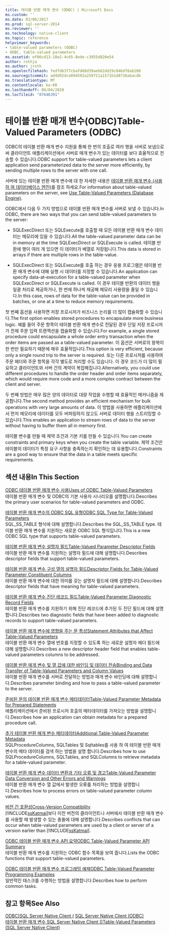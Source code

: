 ```yaml
---
title: 테이블 반환 매개 변수 (ODBC) | Microsoft Docs
ms.custom: ''
ms.date: 03/06/2017
ms.prod: sql-server-2014
ms.reviewer: ''
ms.technology: native-client
ms.topic: reference
helpviewer_keywords:
- table-valued parameters (ODBC)
- ODBC, table-valued parameters
ms.assetid: ef06cd13-18e2-4c65-8ede-c3955d820e54
author: rothja
ms.author: jroth
ms.openlocfilehash: fedfd63f7cbafd68d39aeb62dd29c046df8ab100
ms.sourcegitcommit: ad4d92dce894592a259721a1571b1d8736abacdb
ms.translationtype: MT
ms.contentlocale: ko-KR
ms.lasthandoff: 08/04/2020
ms.locfileid: "87646391"
---
```

# <a name="table-valued-parameters-odbc"></a><span data-ttu-id="05f43-102">테이블 반환 매개 변수(ODBC)</span><span class="sxs-lookup"><span data-stu-id="05f43-102">Table-Valued Parameters (ODBC)</span></span>
  <span data-ttu-id="05f43-103">ODBC의 테이블 반환 매개 변수 지원을 통해 한 번의 호출로 여러 행을 서버로 보냄으로써 클라이언트 애플리케이션에서 서버로 매개 변수가 있는 데이터를 보다 효율적으로 전송할 수 있습니다.</span><span class="sxs-lookup"><span data-stu-id="05f43-103">ODBC support for table-valued parameters lets a client application send parameterized data to the server more efficiently, by sending multiple rows to the server with one call.</span></span>  
  
 <span data-ttu-id="05f43-104">서버에 있는 테이블 반환 매개 변수에 대 한 자세한 내용은 [테이블 반환 매개 변수 &#40;사용 하 여 데이터베이스 엔진&#41;](../tables/use-table-valued-parameters-database-engine.md)를 참조 하세요.</span><span class="sxs-lookup"><span data-stu-id="05f43-104">For information about table-valued parameters on the server, see [Use Table-Valued Parameters &#40;Database Engine&#41;](../tables/use-table-valued-parameters-database-engine.md).</span></span>  
  
 <span data-ttu-id="05f43-105">ODBC에서 다음 두 가지 방법으로 테이블 반환 매개 변수를 서버로 보낼 수 있습니다.</span><span class="sxs-lookup"><span data-stu-id="05f43-105">In ODBC, there are two ways that you can send table-valued parameters to the server:</span></span>  
  
-   <span data-ttu-id="05f43-106">SQLExecDirect 또는 SQLExecute를 호출할 때 모든 테이블 반환 매개 변수 데이터는 메모리에 있을 수 있습니다.</span><span class="sxs-lookup"><span data-stu-id="05f43-106">All the table-valued parameter data can be in memory at the time SQLExecDirect or SQLExecute is called.</span></span> <span data-ttu-id="05f43-107">테이블 반환에 행이 여러 개 있으면 이 데이터가 배열로 저장됩니다.</span><span class="sxs-lookup"><span data-stu-id="05f43-107">This data is stored in arrays if there are multiple rows in the table-value.</span></span>  
  
-   <span data-ttu-id="05f43-108">SQLExecDirect 또는 SQLExecute를 호출 하는 경우 응용 프로그램은 테이블 반환 매개 변수에 대해 실행 시 데이터를 지정할 수 있습니다.</span><span class="sxs-lookup"><span data-stu-id="05f43-108">An application can specify data-at-execution for a table-valued parameter when SQLExecDirect or SQLExecute is called.</span></span> <span data-ttu-id="05f43-109">이 경우 테이블 반환의 데이터 행을 일괄 처리로 제공하거나, 한 번에 하나씩 제공해 메모리 사용량을 줄일 수 있습니다.</span><span class="sxs-lookup"><span data-stu-id="05f43-109">In this case, rows of data for the table-value can be provided in batches, or one at a time to reduce memory requirements.</span></span>  
  
 <span data-ttu-id="05f43-110">첫 번째 옵션을 사용하면 저장 프로시저가 비즈니스 논리를 더 많이 캡슐화할 수 있습니다.</span><span class="sxs-lookup"><span data-stu-id="05f43-110">The first option enables stored procedures to encapsulate more business logic.</span></span> <span data-ttu-id="05f43-111">예를 들어 주문 항목이 테이블 반환 매개 변수로 전달된 경우 단일 저장 프로시저가 전체 주문 입력 트랜잭션을 캡슐화할 수 있습니다.</span><span class="sxs-lookup"><span data-stu-id="05f43-111">For example, a single stored procedure could encapsulate a whole order entry transaction when the order items are passed as a table-valued parameter.</span></span> <span data-ttu-id="05f43-112">이 옵션은 서버로의 왕복이 한 번만 필요하기 때문에 매우 효율적입니다.</span><span class="sxs-lookup"><span data-stu-id="05f43-112">This option is very efficient, because only a single round trip to the server is required.</span></span> <span data-ttu-id="05f43-113">또는 다른 프로시저를 사용하여 주문 헤더와 주문 항목을 각각 별도로 처리할 수도 있습니다. 이 경우 코드가 더 많이 필요하고 클라이언트와 서버 간의 계약이 복잡해집니다.</span><span class="sxs-lookup"><span data-stu-id="05f43-113">Alternatively, you could use different procedures to handle the order header and order items separately, which would require more code and a more complex contract between the client and server.</span></span>  
  
 <span data-ttu-id="05f43-114">두 번째 방법은 매우 많은 양의 데이터로 대량 작업을 수행할 때 효율적인 메커니즘을 제공합니다.</span><span class="sxs-lookup"><span data-stu-id="05f43-114">The second method provides an efficient mechanism for bulk operations with very large amounts of data.</span></span> <span data-ttu-id="05f43-115">이 방법을 사용하면 애플리케이션에서 먼저 메모리에 데이터를 모두 버퍼링하지 않고도 서버로 데이터 행을 스트리밍할 수 있습니다.</span><span class="sxs-lookup"><span data-stu-id="05f43-115">This enables an application to stream rows of data to the server without having to buffer them all in memory first.</span></span>  
  
 <span data-ttu-id="05f43-116">테이블 변수를 만들 때 제약 조건과 기본 키를 만들 수 있습니다.</span><span class="sxs-lookup"><span data-stu-id="05f43-116">You can create constraints and primary keys when you create the table variable.</span></span> <span data-ttu-id="05f43-117">제약 조건은 테이블의 데이터가 특정 요구 사항을 충족하는지 확인하는 데 유용합니다.</span><span class="sxs-lookup"><span data-stu-id="05f43-117">Constraints are a good way to ensure that the data in a table meets specific requirements.</span></span>  
  
## <a name="in-this-section"></a><span data-ttu-id="05f43-118">섹션 내용</span><span class="sxs-lookup"><span data-stu-id="05f43-118">In This Section</span></span>  
 [<span data-ttu-id="05f43-119">ODBC 테이블 반환 매개 변수 사용</span><span class="sxs-lookup"><span data-stu-id="05f43-119">Uses of ODBC Table-Valued Parameters</span></span>](uses-of-odbc-table-valued-parameters.md)  
 <span data-ttu-id="05f43-120">테이블 반환 매개 변수 및 ODBC의 기본 사용자 시나리오를 설명합니다.</span><span class="sxs-lookup"><span data-stu-id="05f43-120">Describes the primary user scenarios for table-valued parameters and ODBC.</span></span>  
  
 [<span data-ttu-id="05f43-121">테이블 반환 매개 변수의 ODBC SQL 유형</span><span class="sxs-lookup"><span data-stu-id="05f43-121">ODBC SQL Type for Table-Valued Parameters</span></span>](odbc-sql-type-for-table-valued-parameters.md)  
 <span data-ttu-id="05f43-122">SQL_SS_TABLE 형식에 대해 설명합니다.</span><span class="sxs-lookup"><span data-stu-id="05f43-122">Describes the SQL_SS_TABLE type.</span></span> <span data-ttu-id="05f43-123">테이블 반환 매개 변수를 지원하는 새로운 ODBC SQL 형식입니다.</span><span class="sxs-lookup"><span data-stu-id="05f43-123">This is a new ODBC SQL type that supports table-valued parameters.</span></span>  
  
 [<span data-ttu-id="05f43-124">테이블 반환 매개 변수 설명자 필드</span><span class="sxs-lookup"><span data-stu-id="05f43-124">Table-Valued Parameter Descriptor Fields</span></span>](table-valued-parameter-descriptor-fields.md)  
 <span data-ttu-id="05f43-125">테이블 반환 매개 변수를 지원하는 설명자 필드에 대해 설명합니다.</span><span class="sxs-lookup"><span data-stu-id="05f43-125">Describes descriptor fields that support table-valued parameters.</span></span>  
  
 [<span data-ttu-id="05f43-126">테이블 반환 매개 변수 구성 열의 설명자 필드</span><span class="sxs-lookup"><span data-stu-id="05f43-126">Descriptor Fields for Table-Valued Parameter Constituent Columns</span></span>](descriptor-fields-for-table-valued-parameter-constituent-columns.md)  
 <span data-ttu-id="05f43-127">테이블 반환 매개 변수에 대한 의미를 갖는 설명자 필드에 대해 설명합니다.</span><span class="sxs-lookup"><span data-stu-id="05f43-127">Describes descriptor fields that have meaning for table-valued parameters.</span></span>  
  
 [<span data-ttu-id="05f43-128">테이블 반환 매개 변수 진단 레코드 필드</span><span class="sxs-lookup"><span data-stu-id="05f43-128">Table-Valued Parameter Diagnostic Record Fields</span></span>](table-valued-parameter-diagnostic-record-fields.md)  
 <span data-ttu-id="05f43-129">테이블 반환 매개 변수를 지원하기 위해 진단 레코드에 추가된 두 진단 필드에 대해 설명합니다.</span><span class="sxs-lookup"><span data-stu-id="05f43-129">Describes two diagnostic fields that have been added to diagnostic records to support table-valued parameters.</span></span>  
  
 [<span data-ttu-id="05f43-130">테이블 반환 매개 변수에 영향을 주는 문 특성</span><span class="sxs-lookup"><span data-stu-id="05f43-130">Statement Attributes that Affect Table-Valued Parameters</span></span>](statement-attributes-that-affect-table-valued-parameters.md)  
 <span data-ttu-id="05f43-131">테이블 반환 매개 변수 열에 번호를 지정할 수 있도록 하는 새로운 설명자 헤더 필드에 대해 설명합니다.</span><span class="sxs-lookup"><span data-stu-id="05f43-131">Describes a new descriptor header field that enables table-valued parameters columns to be addressed.</span></span>  
  
 [<span data-ttu-id="05f43-132">테이블 반환 매개 변수 및 열 값에 대한 바인딩 및 데이터 전송</span><span class="sxs-lookup"><span data-stu-id="05f43-132">Binding and Data Transfer of Table-Valued Parameters and Column Values</span></span>](binding-and-data-transfer-of-table-valued-parameters-and-column-values.md)  
 <span data-ttu-id="05f43-133">테이블 반환 매개 변수를 서버로 전달하는 방법과 매개 변수 바인딩에 대해 설명합니다.</span><span class="sxs-lookup"><span data-stu-id="05f43-133">Describes parameter binding and how to pass a table-valued parameter to the server.</span></span>  
  
 [<span data-ttu-id="05f43-134">준비된 문의 테이블 반환 매개 변수 메타데이터</span><span class="sxs-lookup"><span data-stu-id="05f43-134">Table-Valued Parameter Metadata for Prepared Statements</span></span>](table-valued-parameter-metadata-for-prepared-statements.md)  
 <span data-ttu-id="05f43-135">애플리케이션에서 준비된 프로시저 호출의 메타데이터를 가져오는 방법을 설명합니다.</span><span class="sxs-lookup"><span data-stu-id="05f43-135">Describes how an application can obtain metadata for a prepared procedure call.</span></span>  
  
 [<span data-ttu-id="05f43-136">추가 테이블 반환 매개 변수 메타데이터</span><span class="sxs-lookup"><span data-stu-id="05f43-136">Additional Table-Valued Parameter Metadata</span></span>](additional-table-valued-parameter-metadata.md)  
 <span data-ttu-id="05f43-137">SQLProcedureColumns, SQLTables 및 Sqltables를 사용 하 여 테이블 반환 매개 변수의 메타 데이터를 검색 하는 방법을 설명 합니다.</span><span class="sxs-lookup"><span data-stu-id="05f43-137">Describes how to use SQLProcedureColumns, SQLTables, and SQLColumns to retrieve metadata for a table-valued parameter.</span></span>  
  
 [<span data-ttu-id="05f43-138">테이블 반환 매개 변수 데이터 변환과 기타 오류 및 경고</span><span class="sxs-lookup"><span data-stu-id="05f43-138">Table-Valued Parameter Data Conversion and Other Errors and Warnings</span></span>](table-valued-parameter-data-conversion-and-other-errors-and-warnings.md)  
 <span data-ttu-id="05f43-139">테이블 반환 매개 변수 열 값에서 발생한 오류를 처리하는 방법을 설명합니다.</span><span class="sxs-lookup"><span data-stu-id="05f43-139">Describes how to process errors on table-valued parameter column values.</span></span>  
  
 [<span data-ttu-id="05f43-140">버전 간 호환성</span><span class="sxs-lookup"><span data-stu-id="05f43-140">Cross-Version Compatibility</span></span>](cross-version-compatibility.md)  
 <span data-ttu-id="05f43-141">[!INCLUDE[ssKatmai](../../includes/sskatmai-md.md)]보다 이전 버전의 클라이언트나 서버에서 테이블 반환 매개 변수를 사용할 때 발생할 수 있는 충돌에 대해 설명합니다.</span><span class="sxs-lookup"><span data-stu-id="05f43-141">Describes conflicts that can occur when table-valued parameters are used by a client or server of a version earlier than [!INCLUDE[ssKatmai](../../includes/sskatmai-md.md)].</span></span>  
  
 [<span data-ttu-id="05f43-142">ODBC 테이블 반환 매개 변수 API 요약</span><span class="sxs-lookup"><span data-stu-id="05f43-142">ODBC Table-Valued Parameter API Summary</span></span>](odbc-table-valued-parameter-api-summary.md)  
 <span data-ttu-id="05f43-143">테이블 반환 매개 변수를 지원하는 ODBC 함수 목록을 보여 줍니다.</span><span class="sxs-lookup"><span data-stu-id="05f43-143">Lists the ODBC functions that support table-valued parameters.</span></span>  
  
 [<span data-ttu-id="05f43-144">ODBC 테이블 반환 매개 변수 프로그래밍 예제</span><span class="sxs-lookup"><span data-stu-id="05f43-144">ODBC Table-Valued Parameter Programming Examples</span></span>](../../database-engine/dev-guide/odbc-table-valued-parameter-programming-examples.md)  
 <span data-ttu-id="05f43-145">일반적인 태스크를 수행하는 방법을 설명합니다.</span><span class="sxs-lookup"><span data-stu-id="05f43-145">Describes how to perform common tasks.</span></span>  
  
## <a name="see-also"></a><span data-ttu-id="05f43-146">참고 항목</span><span class="sxs-lookup"><span data-stu-id="05f43-146">See Also</span></span>  
 <span data-ttu-id="05f43-147">[ODBC&#41;SQL Server Native Client &#40;](../native-client/odbc/sql-server-native-client-odbc.md) </span><span class="sxs-lookup"><span data-stu-id="05f43-147">[SQL Server Native Client &#40;ODBC&#41;](../native-client/odbc/sql-server-native-client-odbc.md) </span></span>  
 [<span data-ttu-id="05f43-148">테이블 반환 매개 변수 SQL Server Native Client &#40;&#41;</span><span class="sxs-lookup"><span data-stu-id="05f43-148">Table-Valued Parameters &#40;SQL Server Native Client&#41;</span></span>](../native-client/features/table-valued-parameters-sql-server-native-client.md)  
  
  

